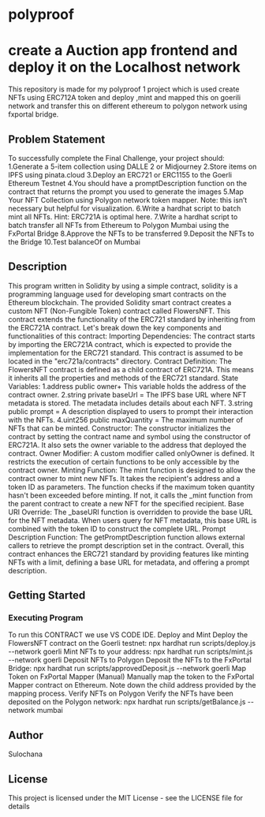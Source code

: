 # polyproof
#  create a Auction app frontend and deploy it on the Localhost network
This repository is made for my polyproof 1 project which is used create NFTs using ERC712A token and deploy ,mint and mapped this on goerili network and transfer this on different ethereum to polygon network using fxportal bridge. 

## Problem Statement
To successfully complete the Final Challenge, your project should:
1.Generate a 5-item collection using DALLE 2 or Midjourney
2.Store items on IPFS using pinata.cloud
3.Deploy an ERC721 or ERC1155 to the Goerli Ethereum Testnet
4.You should have a promptDescription function on the contract that returns the prompt you used to generate the images
5.Map Your NFT Collection using Polygon network token mapper. Note: this isn’t necessary but helpful for visualization.
6.Write a hardhat script to batch mint all NFTs. Hint: ERC721A is optimal here.
7.Write a hardhat script to batch transfer all NFTs from Ethereum to Polygon Mumbai using the FxPortal Bridge
8.Approve the NFTs to be transferred
9.Deposit the NFTs to the Bridge
10.Test balanceOf on Mumbai
## Description
This program  written in Solidity by using a simple contract, solidity is  a programming language used for developing smart contracts on the Ethereum blockchain.
The provided Solidity smart contract creates a custom NFT (Non-Fungible Token) contract called FlowersNFT. This contract extends the functionality of the ERC721 standard by inheriting from the ERC721A contract. Let's break down the key components and functionalities of this contract:
Importing Dependencies:
The contract starts by importing the ERC721A contract, which is expected to provide the implementation for the ERC721 standard. This contract is assumed to be located in the "erc721a/contracts" directory.
Contract Definition:
The FlowersNFT contract is defined as a child contract of ERC721A. This means it inherits all the properties and methods of the ERC721 standard.
State Variables:
1.address public owner+ This variable holds the address of the contract owner.
2.string private baseUrl = The IPFS base URL where NFT metadata is stored. The metadata includes details about each NFT.
3.string public prompt =  A description displayed to users to prompt their interaction with the NFTs.
4.uint256 public maxQuantity = The maximum number of NFTs that can be minted.
Constructor:
The constructor initializes the contract by setting the contract name and symbol using the constructor of ERC721A. It also sets the owner variable to the address that deployed the contract.
Owner Modifier:
A custom modifier called onlyOwner is defined. It restricts the execution of certain functions to be only accessible by the contract owner.
Minting Function:
The mint function is designed to allow the contract owner to mint new NFTs. It takes the recipient's address and a token ID as parameters. The function checks if the maximum token quantity hasn't been exceeded before minting. If not, it calls the _mint function from the parent contract to create a new NFT for the specified recipient.
Base URI Override:
The _baseURI function is overridden to provide the base URL for the NFT metadata. When users query for NFT metadata, this base URL is combined with the token ID to construct the complete URL.
Prompt Description Function:
The getPromptDescription function allows external callers to retrieve the prompt description set in the contract.
Overall, this contract enhances the ERC721 standard by providing features like minting NFTs with a limit, defining a base URL for metadata, and offering a prompt description. 

## Getting Started

### Executing Program
To run this CONTRACT we use VS CODE IDE. 
Deploy and Mint
Deploy the FlowersNFT contract on the Goerli testnet: npx hardhat run scripts/deploy.js --network goerli 
Mint NFTs to your address: npx hardhat run scripts/mint.js --network goerli
Deposit NFTs to Polygon
Deposit the NFTs to the FxPortal Bridge: npx hardhat run scripts/approvedDeposit.js --network goerli
Map Token on FxPortal Mapper (Manual)
Manually map the token to the FxPortal Mapper contract on Ethereum.
Note down the child address provided by the mapping process.
Verify NFTs on Polygon
Verify the NFTs have been deposited on the Polygon network: npx hardhat run scripts/getBalance.js --network mumbai
## Author

Sulochana

## License

This project is licensed under the MIT License - see the LICENSE file for details
